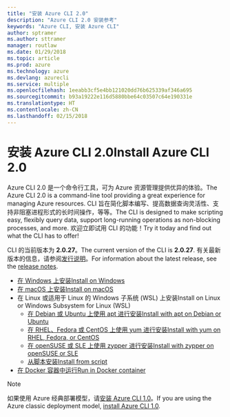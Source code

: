 ```yaml
---
title: "安装 Azure CLI 2.0"
description: "Azure CLI 2.0 安装参考"
keywords: "Azure CLI, 安装 Azure CLI"
author: sptramer
ms.author: sttramer
manager: routlaw
ms.date: 01/29/2018
ms.topic: article
ms.prod: azure
ms.technology: azure
ms.devlang: azurecli
ms.service: multiple
ms.openlocfilehash: 1eeabb3cf5e4bb121020dd76b625339af346a695
ms.sourcegitcommit: b93a19222e116d5880bbe64c03507c64e190331e
ms.translationtype: HT
ms.contentlocale: zh-CN
ms.lasthandoff: 02/15/2018
---
```

# <a name="install-azure-cli-20"></a><span data-ttu-id="2985a-104">安装 Azure CLI 2.0</span><span class="sxs-lookup"><span data-stu-id="2985a-104">Install Azure CLI 2.0</span></span>

<span data-ttu-id="2985a-105">Azure CLI 2.0 是一个命令行工具，可为 Azure 资源管理提供优异的体验。</span><span class="sxs-lookup"><span data-stu-id="2985a-105">The Azure CLI 2.0 is a command-line tool providing a great experience for managing Azure resources.</span></span> <span data-ttu-id="2985a-106">CLI 旨在简化脚本编写、提高数据查询灵活性、支持非阻塞进程形式的长时间操作，等等。</span><span class="sxs-lookup"><span data-stu-id="2985a-106">The CLI is designed to make scripting easy, flexibly query data, support long-running operations as non-blocking processes, and more.</span></span> <span data-ttu-id="2985a-107">欢迎立即试用 CLI 的功能！</span><span class="sxs-lookup"><span data-stu-id="2985a-107">Try it today and find out what the CLI has to offer!</span></span>

<span data-ttu-id="2985a-108">CLI 的当前版本为 __2.0.27__。</span><span class="sxs-lookup"><span data-stu-id="2985a-108">The current version of the CLI is __2.0.27__.</span></span> <span data-ttu-id="2985a-109">有关最新版本的信息，请参阅[发行说明](release-notes-azure-cli.md)。</span><span class="sxs-lookup"><span data-stu-id="2985a-109">For information about the latest release, see the [release notes](release-notes-azure-cli.md).</span></span>

* [<span data-ttu-id="2985a-110">在 Windows 上安装</span><span class="sxs-lookup"><span data-stu-id="2985a-110">Install on Windows</span></span>](install-azure-cli-windows.md)
* [<span data-ttu-id="2985a-111">在 macOS 上安装</span><span class="sxs-lookup"><span data-stu-id="2985a-111">Install on macOS</span></span>](install-azure-cli-macos.md)
* <span data-ttu-id="2985a-112">在 Linux 或适用于 Linux 的 Windows 子系统 (WSL) 上安装</span><span class="sxs-lookup"><span data-stu-id="2985a-112">Install on Linux or Windows Subsystem for Linux (WSL)</span></span>
  * [<span data-ttu-id="2985a-113">在 Debian 或 Ubuntu 上使用 apt 进行安装</span><span class="sxs-lookup"><span data-stu-id="2985a-113">Install with apt on Debian or Ubuntu</span></span>](install-azure-cli-apt.md)
  * [<span data-ttu-id="2985a-114">在 RHEL、Fedora 或 CentOS 上使用 yum 进行安装</span><span class="sxs-lookup"><span data-stu-id="2985a-114">Install with yum on RHEL, Fedora, or CentOS </span></span>](install-azure-cli-yum.md)
  * [<span data-ttu-id="2985a-115">在 openSUSE 或 SLE 上使用 zypper 进行安装</span><span class="sxs-lookup"><span data-stu-id="2985a-115">Install with zypper on openSUSE or SLE </span></span>](install-azure-cli-zypper.md)
  * [<span data-ttu-id="2985a-116">从脚本安装</span><span class="sxs-lookup"><span data-stu-id="2985a-116">Install from script</span></span>](install-azure-cli-linux.md)
* [<span data-ttu-id="2985a-117">在 Docker 容器中运行</span><span class="sxs-lookup"><span data-stu-id="2985a-117">Run in Docker container</span></span>](run-azure-cli-docker.md)

> [!NOTE]
> <span data-ttu-id="2985a-118">如果使用 Azure 经典部署模型，请[安装 Azure CLI 1.0](/azure/cli-install-nodejs)。</span><span class="sxs-lookup"><span data-stu-id="2985a-118">If you are using the Azure classic deployment model, [install Azure CLI 1.0](/azure/cli-install-nodejs).</span></span>

